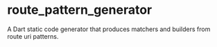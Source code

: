 # route_pattern_generator
A Dart static code generator that produces matchers and builders from route uri patterns.
